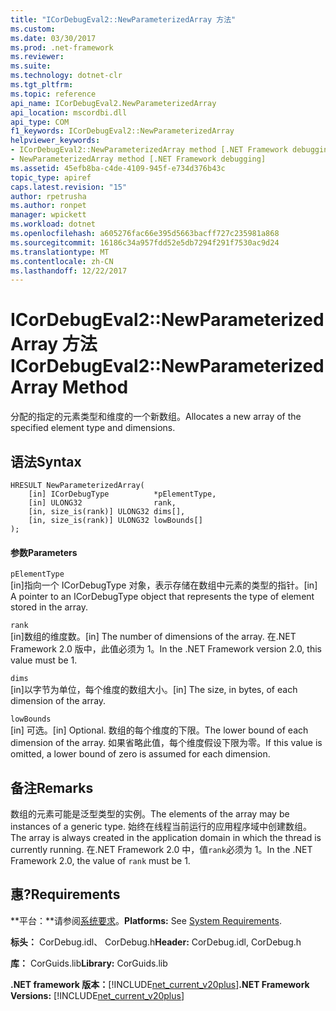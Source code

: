 ```yaml
---
title: "ICorDebugEval2::NewParameterizedArray 方法"
ms.custom: 
ms.date: 03/30/2017
ms.prod: .net-framework
ms.reviewer: 
ms.suite: 
ms.technology: dotnet-clr
ms.tgt_pltfrm: 
ms.topic: reference
api_name: ICorDebugEval2.NewParameterizedArray
api_location: mscordbi.dll
api_type: COM
f1_keywords: ICorDebugEval2::NewParameterizedArray
helpviewer_keywords:
- ICorDebugEval2::NewParameterizedArray method [.NET Framework debugging]
- NewParameterizedArray method [.NET Framework debugging]
ms.assetid: 45efb8ba-c4de-4109-945f-e734d376b43c
topic_type: apiref
caps.latest.revision: "15"
author: rpetrusha
ms.author: ronpet
manager: wpickett
ms.workload: dotnet
ms.openlocfilehash: a605276fac66e395d5663bacff727c235981a868
ms.sourcegitcommit: 16186c34a957fdd52e5db7294f291f7530ac9d24
ms.translationtype: MT
ms.contentlocale: zh-CN
ms.lasthandoff: 12/22/2017
---
```

# <a name="icordebugeval2newparameterizedarray-method"></a><span data-ttu-id="1f236-102">ICorDebugEval2::NewParameterizedArray 方法</span><span class="sxs-lookup"><span data-stu-id="1f236-102">ICorDebugEval2::NewParameterizedArray Method</span></span>
<span data-ttu-id="1f236-103">分配的指定的元素类型和维度的一个新数组。</span><span class="sxs-lookup"><span data-stu-id="1f236-103">Allocates a new array of the specified element type and dimensions.</span></span>  
  
## <a name="syntax"></a><span data-ttu-id="1f236-104">语法</span><span class="sxs-lookup"><span data-stu-id="1f236-104">Syntax</span></span>  
  
```  
HRESULT NewParameterizedArray(  
    [in] ICorDebugType          *pElementType,  
    [in] ULONG32                rank,  
    [in, size_is(rank)] ULONG32 dims[],  
    [in, size_is(rank)] ULONG32 lowBounds[]  
);  
```  
  
#### <a name="parameters"></a><span data-ttu-id="1f236-105">参数</span><span class="sxs-lookup"><span data-stu-id="1f236-105">Parameters</span></span>  
 `pElementType`  
 <span data-ttu-id="1f236-106">[in]指向一个 ICorDebugType 对象，表示存储在数组中元素的类型的指针。</span><span class="sxs-lookup"><span data-stu-id="1f236-106">[in] A pointer to an ICorDebugType object that represents the type of element stored in the array.</span></span>  
  
 `rank`  
 <span data-ttu-id="1f236-107">[in]数组的维度数。</span><span class="sxs-lookup"><span data-stu-id="1f236-107">[in] The number of dimensions of the array.</span></span> <span data-ttu-id="1f236-108">在.NET Framework 2.0 版中，此值必须为 1。</span><span class="sxs-lookup"><span data-stu-id="1f236-108">In the .NET Framework version 2.0, this value must be 1.</span></span>  
  
 `dims`  
 <span data-ttu-id="1f236-109">[in]以字节为单位，每个维度的数组大小。</span><span class="sxs-lookup"><span data-stu-id="1f236-109">[in] The size, in bytes, of each dimension of the array.</span></span>  
  
 `lowBounds`  
 <span data-ttu-id="1f236-110">[in] 可选。</span><span class="sxs-lookup"><span data-stu-id="1f236-110">[in] Optional.</span></span> <span data-ttu-id="1f236-111">数组的每个维度的下限。</span><span class="sxs-lookup"><span data-stu-id="1f236-111">The lower bound of each dimension of the array.</span></span> <span data-ttu-id="1f236-112">如果省略此值，每个维度假设下限为零。</span><span class="sxs-lookup"><span data-stu-id="1f236-112">If this value is omitted, a lower bound of zero is assumed for each dimension.</span></span>  
  
## <a name="remarks"></a><span data-ttu-id="1f236-113">备注</span><span class="sxs-lookup"><span data-stu-id="1f236-113">Remarks</span></span>  
 <span data-ttu-id="1f236-114">数组的元素可能是泛型类型的实例。</span><span class="sxs-lookup"><span data-stu-id="1f236-114">The elements of the array may be instances of a generic type.</span></span> <span data-ttu-id="1f236-115">始终在线程当前运行的应用程序域中创建数组。</span><span class="sxs-lookup"><span data-stu-id="1f236-115">The array is always created in the application domain in which the thread is currently running.</span></span> <span data-ttu-id="1f236-116">在.NET Framework 2.0 中，值`rank`必须为 1。</span><span class="sxs-lookup"><span data-stu-id="1f236-116">In the .NET Framework 2.0, the value of `rank` must be 1.</span></span>  
  
## <a name="requirements"></a><span data-ttu-id="1f236-117">惠?</span><span class="sxs-lookup"><span data-stu-id="1f236-117">Requirements</span></span>  
 <span data-ttu-id="1f236-118">**平台：**请参阅[系统要求](../../../../docs/framework/get-started/system-requirements.md)。</span><span class="sxs-lookup"><span data-stu-id="1f236-118">**Platforms:** See [System Requirements](../../../../docs/framework/get-started/system-requirements.md).</span></span>  
  
 <span data-ttu-id="1f236-119">**标头：** CorDebug.idl、 CorDebug.h</span><span class="sxs-lookup"><span data-stu-id="1f236-119">**Header:** CorDebug.idl, CorDebug.h</span></span>  
  
 <span data-ttu-id="1f236-120">**库：** CorGuids.lib</span><span class="sxs-lookup"><span data-stu-id="1f236-120">**Library:** CorGuids.lib</span></span>  
  
 <span data-ttu-id="1f236-121">**.NET framework 版本：**[!INCLUDE[net_current_v20plus](../../../../includes/net-current-v20plus-md.md)]</span><span class="sxs-lookup"><span data-stu-id="1f236-121">**.NET Framework Versions:** [!INCLUDE[net_current_v20plus](../../../../includes/net-current-v20plus-md.md)]</span></span>
